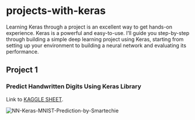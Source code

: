 # projects-with-keras
Learning Keras through a project is an excellent way to get hands-on experience. Keras is a powerful and easy-to-use. I’ll guide you step-by-step through building a simple deep learning project using Keras, starting from setting up your environment to building a neural network and evaluating its performance.


## Project 1

### Predict Handwritten Digits Using Keras Library 
Link to [KAGGLE SHEET](https://www.kaggle.com/code/sudhirranjan/predict-handwritten-digits-using-keras-library).

![NN-Keras-MNIST-Prediction-by-Smartechie](https://github.com/user-attachments/assets/48287883-1df6-4130-b6eb-9daa80e164bf)
